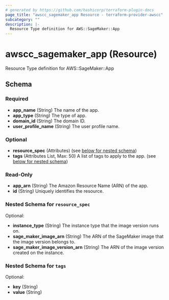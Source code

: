 ```yaml
---
# generated by https://github.com/hashicorp/terraform-plugin-docs
page_title: "awscc_sagemaker_app Resource - terraform-provider-awscc"
subcategory: ""
description: |-
  Resource Type definition for AWS::SageMaker::App
---
```


# awscc_sagemaker_app (Resource)

Resource Type definition for AWS::SageMaker::App



<!-- schema generated by tfplugindocs -->
## Schema

### Required

- **app_name** (String) The name of the app.
- **app_type** (String) The type of app.
- **domain_id** (String) The domain ID.
- **user_profile_name** (String) The user profile name.

### Optional

- **resource_spec** (Attributes) (see [below for nested schema](#nestedatt--resource_spec))
- **tags** (Attributes List, Max: 50) A list of tags to apply to the app. (see [below for nested schema](#nestedatt--tags))

### Read-Only

- **app_arn** (String) The Amazon Resource Name (ARN) of the app.
- **id** (String) Uniquely identifies the resource.

<a id="nestedatt--resource_spec"></a>
### Nested Schema for `resource_spec`

Optional:

- **instance_type** (String) The instance type that the image version runs on.
- **sage_maker_image_arn** (String) The ARN of the SageMaker image that the image version belongs to.
- **sage_maker_image_version_arn** (String) The ARN of the image version created on the instance.


<a id="nestedatt--tags"></a>
### Nested Schema for `tags`

Optional:

- **key** (String)
- **value** (String)


